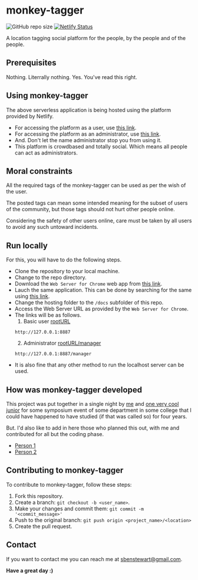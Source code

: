 # monkey-tagger
![GitHub repo size](https://img.shields.io/github/repo-size/sbenstewart/monkey-tagger)
[![Netlify Status](https://api.netlify.com/api/v1/badges/26880358-4c34-4a73-b855-346f405f1917/deploy-status)](https://app.netlify.com/sites/monkey-tagger/deploys)

A location tagging social platform for the people, by the people and of the people.

## Prerequisites

Nothing. Literrally nothing. Yes. You've read this right.

## Using monkey-tagger

The above serverless application is being hosted using the platform provided by Netlify.

* For accessing the platform as a user, use [this link](https://monkey-tagger.netlify.com/).
* For accessing the platform as an administrator, use [this link](https://monkey-tagger.netlify.com/manager).
* And. Don't let the name administrator stop you from using it.
* This platform is crowdbased and totally social. Which means all people can act as administrators.

## Moral constraints 

All the required tags of the monkey-tagger can be used as per the wish of the user. 

The posted tags can mean some intended meaning for the subset of users of the community, but those tags should not hurt other people online.

Considering the safety of other users online, care must be taken by all users to avoid any such untoward incidents.

## Run locally

For this, you will have to do the following steps.

* Clone the repository to your local machine.
* Change to the repo directory.
* Download the `Web Server for Chrome` web app from [this link](https://chrome.google.com/webstore/detail/web-server-for-chrome/ofhbbkphhbklhfoeikjpcbhemlocgigb).
* Lauch the same application. This can be done by searching for the same using [this link](chrome://extensions/).
* Change the hosting folder to the `/docs` subfolder of this repo.
* Access the Web Server URL as provided by the `Web Server for Chrome`.
* The links will be as follows.
    1. Basic user [rootURL](http://127.0.0.1:8887)
    ```
    http://127.0.0.1:8887
    ```
    2. Administrator [rootURL/manager](http://127.0.0.1:8887/manager)
    ```
    http://127.0.0.1:8887/manager
    ```
* It is also fine that any other method to run the localhost server can be used.

## How was monkey-tagger developed

This project was put together in a single night by [me](http://sbenstewart.in/) and [one very cool junior](https://github.com/K-Gokul) for some symposium event of some department in some college that I could have happened to have studied (if that was called so) for four years. 

But. I'd also like to add in here those who planned this out, with me and contributed for all but the coding phase.
* [Person 1](https://github.com/gsanthosh98) 
* [Person 2](http://www.missingpersonhelpline.org/)

## Contributing to monkey-tagger

To contribute to monkey-tagger, follow these steps:

1. Fork this repository.
2. Create a branch: `git checkout -b <user_name>`.
3. Make your changes and commit them: `git commit -m '<commit_message>'`
4. Push to the original branch: `git push origin <project_name>/<location>`
5. Create the pull request.

## Contact

If you want to contact me you can reach me at <sbenstewart@gmail.com>.

<b>Have a great day :)<b>
